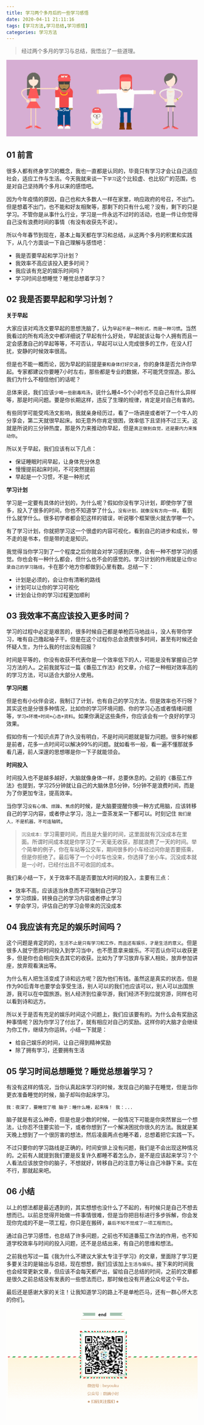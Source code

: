 ```yaml
---
title: 学习两个多月后的一些学习感悟
date: 2020-04-11 21:11:16
tags: [学习方法,学习总结,学习感悟]
categories: 学习方法
---
```


> 经过两个多月的学习与总结，我悟出了一些道理。

![](../common/1.gif)


## 01 前言

很多人都有终身学习的概念，我也一直都是认同的，毕竟只有学习才会让自己适应社会，适应工作与生活。今天我就来谈一下`学习`这个比较虚、也比较广的范围，也是对自己坚持两个多月以来的感悟吧。

因为今年疫情的原因，自己也和大多数人一样在家里，响应政府的号召，不出门。但是想着不出门，也不能和好友相聚等，那剩下的只有什么呢？没有，剩下的只是学习。不管你是从事什么行业，学习是一件永远不过时的活动，也是一件让你觉得自己没有浪费时间的事情（有没有收获先不说）。

所以今年春节到现在，基本上每天都在学习和总结，从这两个多月的积累和实践下，从几个方面谈一下自己理解与感悟吧：

- 我是否要早起和学习计划？
- 我效率不高应该投入更多时间？
- 我应该有充足的娱乐时间吗？
- 学习时间总想睡觉？睡觉总想着学习？

   

## 02 我是否要早起和学习计划？

**关于早起**

大家应该对鸡汤文要早起的思想洗脑了，认为`早起不是一种形式，而是一种习惯`。当然我看过的所有鸡汤文中都详细说了早起有什么好处，早起就该让每个人拥有而且一定会感激自己的早起等等，不可否认，早起可以让人完成很多的工作，在没人打扰，安静的时候效率很高。

但是也不能一概而论，因为早起的前提是`要和身体打好交道`，你的身体是否允许你早起。专家都建议你要睡7小时左右，那些都是专业的数据，不可能凭空捏造。那么我们为什么不相信他们的话呢？

总体来说，我们应该`少喝一些剧毒鸡汤`，说什么睡4~5个小时也不见自己有什么异样等，那是时间问题。要是你长期这样，违反了生理的规律，肯定是对自己有害的。

有些同学可能受鸡汤文影响，我就亲身经历过，看了一场讲座或者听了一个牛人的分享会，第二天就很早起床。如无意外你肯定很困，效率低下且坚持不过三天。这就是所说的三分钟热度，那是外力来推动你早起，但是`真正做到自觉，还是要内力来推动你`。

所以关于早起，我们应该有以下几点：

- 保证睡眠时间早起，让身体充分休息
- 慢慢提前起床时间，不可突然提前
- 早起是一个习惯，不是一种形式

**学习计划**

学习是一定要有具体的计划的，为什么呢？假如你没有学习计划，即使你学了很多，投入了很多的时间，你也不知道学了什么，`没有计划，就像没有方向一样`，看到什么就学什么。很多初学者都会犯这样的错误，听说哪个框架很火就去学哪一个。

有了学习计划，你就把学习这一个很虚的内容可视化，看到自己的进步和成长，带不走的是书本，但是带的走是知识。

我觉得当你学习到了一个程度之后你就会对学习感到厌倦，会有一种不想学习的感觉。你也会有一种什么都会，但什么也不会的感觉的。学习计划的作用就是让你`记录自己的学习路线`，卡在那个地方你都做到心里有数。总结一下：

- 计划是必须的，会让你有清晰的路线
- 计划可以让你的学习可视化
- 计划会让你的学习过程更加顺利

## 03 我效率不高应该投入更多时间？

学习的过程中必定是艰苦的，很多时候自己都是单枪匹马地战斗，没人有带你学习，唯有自己撸起袖子干。但是在这个过程你总会浪费很多时间，甚至有时候还会怀疑人生，为什么我的付出没有回报？

时间是平等的，你没有收获不代表你是一个效率低下的人，可能是没有掌握自己学习方法的人。之前我就写过一篇《番茄工作法》的文章，介绍了一种相对效率高的的学习方法，可以适合大部分人使用。

**学习问题**

但是也有小伙伴会说，我制订了计划，也有自己的学习方法，但是效率也不行呀？其实这也是分很多种情况，比如你的学习环境问题、你的学习心态或者情绪问题等，`学习=环境+时间+心态+资料`。如果你满足这些条件，你应该会有一个良好的学习效果。

假如你有一个知识点弄了许久没有明白，不是时间问题就是智力问题。很多时候都是前者，花多一点时间可以解决99%的问题。就如看书一般，看一遍不懂那就多看几遍，前人深邃的思想哪是你一下子就能领会。

**时间投入**

时间投入也不是越多越好，大脑就像身体一样，总要休息的。之前的《番茄工作法》也提到，学习25分钟就让自己的大脑休息5分钟，5分钟不是浪费时间，而是为了你更加专注，提高效率。

当你学习`没有心情`、`烦躁`、`焦虑`的时候，是大脑要提醒你换一种方式用脑，应该转移自己的学习内容，或者停止学习，泡上一壶茶发呆一下都可以。时刻记住  `我们是人，不是机器，不可连轴转`。

> `沉没成本:`
学习需要时间，而且是大量的时间，这里面就有沉没成本在里面。所谓时间成本就是你学习了一天毫无收获，那就浪费了一天的时间。举个简单的例子，你在车站等公交车，期间很多的小车经过问你是否要搭乘，但是你拒绝了。最后等了一个小时车也没来，你选择了坐小车。沉没成本就是一小时，已经付出且不可收回的成本。

我们来小结一下，关于效率不高是否要加大时间的投入，主要有三点：

- 效率不高，应该适当休息而不可强制自己学习
- 学习烦躁，转换自己的学习内容或者停止学习
- 学会学习，评估自己的学习会带来的沉没成本


## 04 我应该有充足的娱乐时间吗？

这个问题是肯定的的，`生活不止是只有学习和工作，而且还有娱乐，才是生活的意义`。但是很多人就宁愿把时间投入到学习当中，也不愿意拿来娱乐。不可否认你可以收获更多，但是你也会相应失去其它的收获。比如为了学习放弃与家人相处，放弃参加讲座，放弃观看演出等。

为什么有人把生活变成了诗和远方呢？因为他们有钱。虽然这是真实的状态，但是作为90后青年也要学会享受生活，别人可以的我们也应该可以，别人可以出国旅游，我可以在中国旅游。别人经济到位豪华游，我们经济不到位就穷游，同样也可以看到诗和远方。

所以关于是否有充足的娱乐时间这个问题上，我们应该要有的。为什么会有奖励这种事情呢？因为你学习了付出了，就有相应对自己的奖励。这样你的大脑才会继续为你工作，继续为你运转。小结一下就是：

- 给自己娱乐的时间，让自己得到精神奖励
- 除了拥有学习，还要拥有生活


## 05 学习时间总想睡觉？睡觉总想着学习？

有没有这样的情况，当你认真起床学习的时候，发现自己的脑子在睡觉，但是当你更衣准备睡觉的时候，脑子却叫你起床学习。


`我：夜深了，要睡觉了哦
脑子：睡什么睡，起来嗨！
我：...`

脑子就是有这么神奇，但是也是少数的时候，一般情况下可能是你突然冒出一个想法，让你忍不住要实验一下，或者你想到了一个解决困扰你很久的方法。我就是某天晚上想到了一个很厉害的想法，然后凌晨两点也睡不着，总想着把它实践一下。

不过只要你的学习路线是正确的，时间安排上没有问题，我们是不会出现这种情况的。之前有人就提到我们要是反复许久都睡不着怎么办，是不是应该起来学习？个人看法应该放空你的脑子，不想就好，转移自己的注意力等让自己冷静下来。实在不行，那就起来吧。

## 06 小结
以上的想法都是最近遇到的，其实想想也没什么了不起的，有时候只是自己不想去想而已。以前总觉得开始做一件事情很难，但是当你把目标进行多步拆解，你会发现你完成的不是一项工程，你只是在搬砖，`最后不知不觉成了一项工程而已`。

通过自己学习感悟，也总结了许多问题，之前也不知道番茄工作法的作用，也不知道学校效率与时间的投入问题，还不是总结出来，有自己的思维和想法。

之前我也写过一篇《我为什么不建议大家太专注于学习》的文章，里面除了学习更多要关注的是输出与总结，现在想想，我们应该加上`生活与娱乐`。接下来的时间我也会经常更新文章，但应该不会每天都产出，留给自己总结的时间，之前的文章都是很久之前总结没有发表的一些想法而已，那时候也没有开通公众号这个平台。

最后还是感谢大家的关注！让我知道学习的路上不是单枪匹马，还有一群心怀大志的你们。



![](../common/2.gif)
